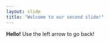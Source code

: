 ```yaml
---
layout: slide
title: "Welcome to our second slide!"
---
```

<b>Hello!</b>
Use the left arrow to go back!
